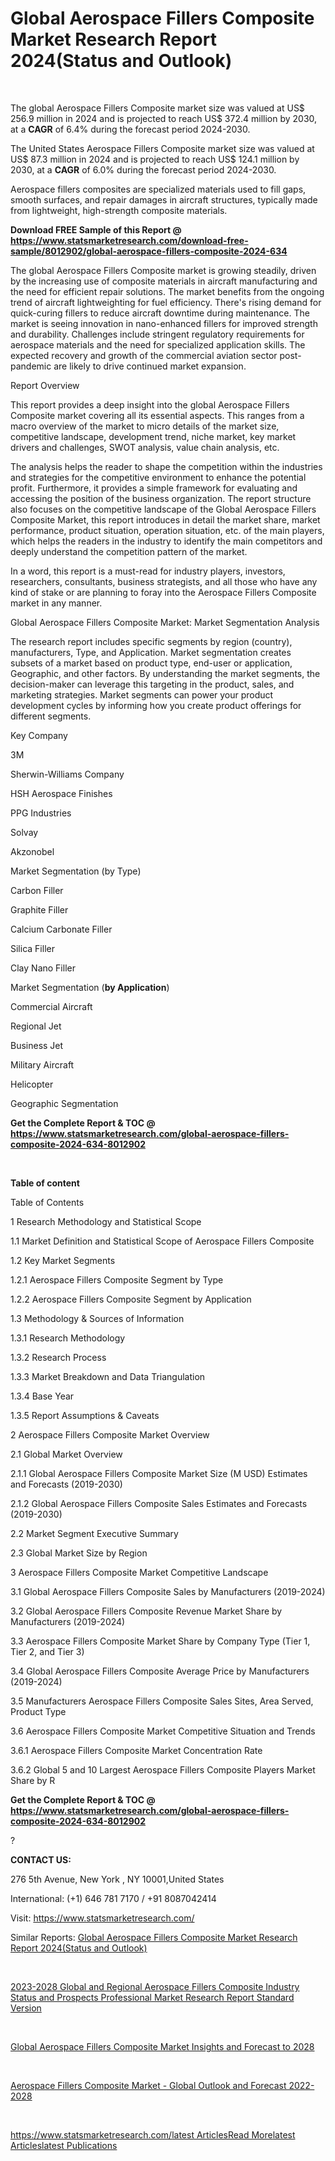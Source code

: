 <h1>Global Aerospace Fillers Composite Market Research Report 2024(Status and Outlook)</h1><br/><p>The global Aerospace Fillers Composite market size was valued at US$ 256.9 million in 2024 and is projected to reach US$ 372.4 million by 2030, at a <strong>CAGR</strong> of 6.4% during the forecast period 2024-2030.</p>
 
 
 
 <p>The United States Aerospace Fillers Composite market size was valued at US$ 87.3 million in 2024 and is projected to reach US$ 124.1 million by 2030, at a <strong>CAGR</strong> of 6.0% during the forecast period 2024-2030.</p>
 
 
 
 <p>Aerospace fillers composites are specialized materials used to fill gaps, smooth surfaces, and repair damages in aircraft structures, typically made from lightweight, high-strength composite materials.</p>
 
 
 
 <p><strong>Download FREE Sample of this Report @ <a href="https://www.statsmarketresearch.com/download-free-sample/8012902/global-aerospace-fillers-composite-2024-634">https://www.statsmarketresearch.com/download-free-sample/8012902/global-aerospace-fillers-composite-2024-634</a></strong></p>
 
 
 
 <p>The global Aerospace Fillers Composite market is growing steadily, driven by the increasing use of composite materials in aircraft manufacturing and the need for efficient repair solutions. The market benefits from the ongoing trend of aircraft lightweighting for fuel efficiency. There&#39;s rising demand for quick-curing fillers to reduce aircraft downtime during maintenance. The market is seeing innovation in nano-enhanced fillers for improved strength and durability. Challenges include stringent regulatory requirements for aerospace materials and the need for specialized application skills. The expected recovery and growth of the commercial aviation sector post-pandemic are likely to drive continued market expansion.</p>
 
 
 
 <p>Report Overview</p>
 
 
 
 <p>This report provides a deep insight into the global Aerospace Fillers Composite market covering all its essential aspects. This ranges from a macro overview of the market to micro details of the market size, competitive landscape, development trend, niche market, key market drivers and challenges, SWOT analysis, value chain analysis, etc.</p>
 
 
 
 <p>The analysis helps the reader to shape the competition within the industries and strategies for the competitive environment to enhance the potential profit. Furthermore, it provides a simple framework for evaluating and accessing the position of the business organization. The report structure also focuses on the competitive landscape of the Global Aerospace Fillers Composite Market, this report introduces in detail the market share, market performance, product situation, operation situation, etc. of the main players, which helps the readers in the industry to identify the main competitors and deeply understand the competition pattern of the market.</p>
 
 
 
 <p>In a word, this report is a must-read for industry players, investors, researchers, consultants, business strategists, and all those who have any kind of stake or are planning to foray into the Aerospace Fillers Composite market in any manner.</p>
 
 
 
 <p>Global Aerospace Fillers Composite Market: Market Segmentation Analysis</p>
 
 
 
 <p>The research report includes specific segments by region (country), manufacturers, Type, and Application. Market segmentation creates subsets of a market based on product type, end-user or application, Geographic, and other factors. By understanding the market segments, the decision-maker can leverage this targeting in the product, sales, and marketing strategies. Market segments can power your product development cycles by informing how you create product offerings for different segments.</p>
 
 
 
 <p>Key Company</p>
 
 
 
 <p>3M</p>
 
 
 
 <p>Sherwin-Williams Company</p>
 
 
 
 <p>HSH Aerospace Finishes</p>
 
 
 
 <p>PPG Industries</p>
 
 
 
 <p>Solvay</p>
 
 
 
 <p>Akzonobel</p>
 
 
 
 <p>Market Segmentation (by Type)</p>
 
 
 
 <p>Carbon Filler</p>
 
 
 
 <p>Graphite Filler</p>
 
 
 
 <p>Calcium Carbonate Filler</p>
 
 
 
 <p>Silica Filler</p>
 
 
 
 <p>Clay Nano Filler</p>
 
 
 
 <p>Market Segmentation (<strong>by Application</strong>)</p>
 
 
 
 <p>Commercial Aircraft</p>
 
 
 
 <p>Regional Jet</p>
 
 
 
 <p>Business Jet</p>
 
 
 
 <p>Military Aircraft</p>
 
 
 
 <p>Helicopter</p>
 
 
 
 <p>Geographic Segmentation</p>
 
 
 
 <div><b>Get the Complete Report & TOC @ <a href="https://www.statsmarketresearch.com/global-aerospace-fillers-composite-2024-634-8012902">https://www.statsmarketresearch.com/global-aerospace-fillers-composite-2024-634-8012902</a></b></div>
 
 
 
 <p><br />
 
 <b>Table of content</b></p>
 
 
 
 <p>Table of Contents<br />
 
 1 Research Methodology and Statistical Scope<br />
 
 1.1 Market Definition and Statistical Scope of Aerospace Fillers Composite<br />
 
 1.2 Key Market Segments<br />
 
 1.2.1 Aerospace Fillers Composite Segment by Type<br />
 
 1.2.2 Aerospace Fillers Composite Segment by Application<br />
 
 1.3 Methodology & Sources of Information<br />
 
 1.3.1 Research Methodology<br />
 
 1.3.2 Research Process<br />
 
 1.3.3 Market Breakdown and Data Triangulation<br />
 
 1.3.4 Base Year<br />
 
 1.3.5 Report Assumptions & Caveats<br />
 
 2 Aerospace Fillers Composite Market Overview<br />
 
 2.1 Global Market Overview<br />
 
 2.1.1 Global Aerospace Fillers Composite Market Size (M USD) Estimates and Forecasts (2019-2030)<br />
 
 2.1.2 Global Aerospace Fillers Composite Sales Estimates and Forecasts (2019-2030)<br />
 
 2.2 Market Segment Executive Summary<br />
 
 2.3 Global Market Size by Region<br />
 
 3 Aerospace Fillers Composite Market Competitive Landscape<br />
 
 3.1 Global Aerospace Fillers Composite Sales by Manufacturers (2019-2024)<br />
 
 3.2 Global Aerospace Fillers Composite Revenue Market Share by Manufacturers (2019-2024)<br />
 
 3.3 Aerospace Fillers Composite Market Share by Company Type (Tier 1, Tier 2, and Tier 3)<br />
 
 3.4 Global Aerospace Fillers Composite Average Price by Manufacturers (2019-2024)<br />
 
 3.5 Manufacturers Aerospace Fillers Composite Sales Sites, Area Served, Product Type<br />
 
 3.6 Aerospace Fillers Composite Market Competitive Situation and Trends<br />
 
 3.6.1 Aerospace Fillers Composite Market Concentration Rate<br />
 
 3.6.2 Global 5 and 10 Largest Aerospace Fillers Composite Players Market Share by R</p>
 
 
 
 <div><b>Get the Complete Report & TOC @ <a href="https://www.statsmarketresearch.com/global-aerospace-fillers-composite-2024-634-8012902">https://www.statsmarketresearch.com/global-aerospace-fillers-composite-2024-634-8012902</a></b></div>
 
 
 
 <p>? </p>
 
 
 
 <p><b>CONTACT US:</b><br />
 
 276 5th Avenue, New York , NY 10001,United States<br />
 
 International: (+1) 646 781 7170 / +91 8087042414<br />
 
 Visit: <a href="https://www.statsmarketresearch.com/">https://www.statsmarketresearch.com/</a><br />
 
 Similar Reports: <a href="https://www.statsmarketresearch.com/global-aerospace-fillers-composite-2024-634-8012902">Global Aerospace Fillers Composite Market Research Report 2024(Status and Outlook)</a><br />
 
 <br />
 
 <a href="https://www.statsmarketresearch.com/global-aerospace-fillers-composite-2024-634-8012902">2023-2028 Global and Regional Aerospace Fillers Composite Industry Status and Prospects Professional Market Research Report Standard Version</a><br />
 
 <br />
 
 <a href="https://www.statsmarketresearch.com/global-aerospace-fillers-composite-2024-634-8012902">Global Aerospace Fillers Composite Market Insights and Forecast to 2028</a><br />
 
 <br />
 
 <a href="https://www.statsmarketresearch.com/global-aerospace-fillers-composite-2024-634-8012902">Aerospace Fillers Composite Market - Global Outlook and Forecast 2022-2028</a><br />
 
 <br />
 
 <a href="https://gyeongbokgung.com">https://www.statsmarketresearch.com/</a><a href="https://hallyeomaritime.com">latest Articles</a><a href="https://jingwansa.com">Read More</a><a href="https://nguoiviet.jp/">latest Articles</a><a href="https://www.intelmarketresearch.com/">latest Publications</a></p>